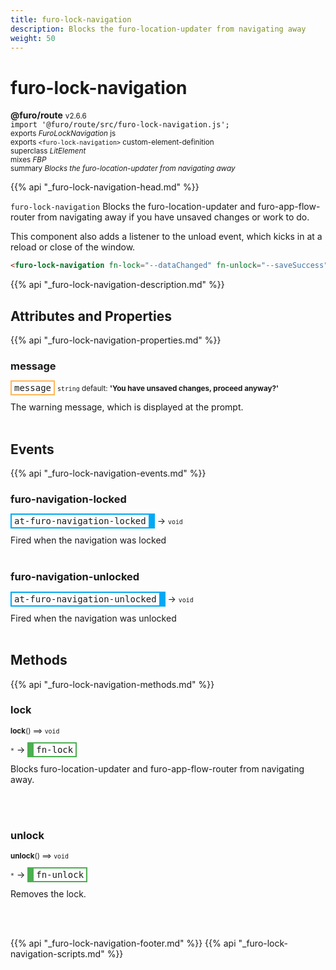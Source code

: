 ```yaml
---
title: furo-lock-navigation
description: Blocks the furo-location-updater from navigating away
weight: 50
---
```


# furo-lock-navigation
**@furo/route** <small>v2.6.6</small>
<br>`import '@furo/route/src/furo-lock-navigation.js';`<small>
<br>exports *FuroLockNavigation* js
<br>exports `<furo-lock-navigation>` custom-element-definition
<br>superclass *LitElement*
<br> mixes *FBP*</small>
<br><small>summary *Blocks the furo-location-updater from navigating away*</small>

{{% api "_furo-lock-navigation-head.md" %}}

`furo-lock-navigation`
 Blocks the furo-location-updater and furo-app-flow-router from navigating away if you have unsaved changes or work to do.

 This component also adds a listener to the unload event, which kicks in at a reload or close of the window.

 ```html
 <furo-lock-navigation fn-lock="--dataChanged" fn-unlock="--saveSuccess"></furo-lock-navigation>
 ```

{{% api "_furo-lock-navigation-description.md" %}}


## Attributes and Properties
{{% api "_furo-lock-navigation-properties.md" %}}







### **message**

<span  style="border-width:2px; border-style: solid;border-color:  rgb(255, 182, 91);font-family:monospace; padding:2px 4px;">message</span>
<small>`string` default: **&#39;You have unsaved changes, proceed anyway?&#39;**</small>

The warning message, which is displayed at the prompt.
<br><br>
## Events
{{% api "_furo-lock-navigation-events.md" %}}

### **furo-navigation-locked**
<span  style="border-width:2px 10px 2px 2px; border-style: solid;border-color:  rgb(2, 168, 244);font-family:monospace; padding:2px 4px;">at-furo-navigation-locked</span>
→ <small>`void`</small>

 Fired when the navigation was locked
<br><br>
### **furo-navigation-unlocked**
<span  style="border-width:2px 10px 2px 2px; border-style: solid;border-color:  rgb(2, 168, 244);font-family:monospace; padding:2px 4px;">at-furo-navigation-unlocked</span>
→ <small>`void`</small>

 Fired when the navigation was unlocked
<br><br>

## Methods
{{% api "_furo-lock-navigation-methods.md" %}}


### **lock**
<small>**lock**() ⟹ `void`</small>

<small>`*`</small> →
<span  style="border-width:2px 2px 2px 10px; border-style: solid;border-color:  rgb(76, 175, 80);font-family:monospace; padding:2px 4px;">fn-lock</span>

Blocks furo-location-updater and furo-app-flow-router from navigating away.

<br><br>

### **unlock**
<small>**unlock**() ⟹ `void`</small>

<small>`*`</small> →
<span  style="border-width:2px 2px 2px 10px; border-style: solid;border-color:  rgb(76, 175, 80);font-family:monospace; padding:2px 4px;">fn-unlock</span>

Removes the lock.

<br><br>







{{% api "_furo-lock-navigation-footer.md" %}}
{{% api "_furo-lock-navigation-scripts.md" %}}
